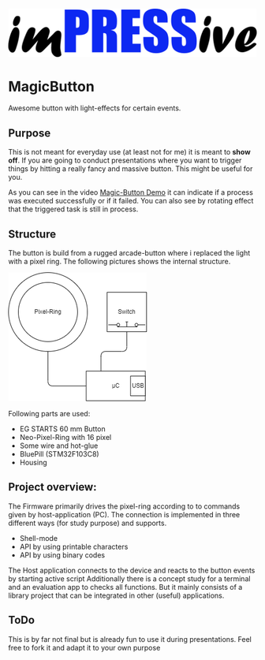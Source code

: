 ![Logo](Doc/Logo.png)

# MagicButton

Awesome button with light-effects for certain events.

## Purpose

This is not meant for everyday use (at least not for me) it is meant to **show off**.
If you are going to conduct presentations where you want to trigger things by hitting a really 
fancy and massive button. This might be useful for you.

As you can see in the video [Magic-Button Demo](https://youtu.be/PIp6pQer74s) it can indicate if a
process was executed successfully or if it failed. You can also see by rotating effect that the 
triggered task is still in process.

## Structure

The button is build from a rugged arcade-button where i replaced the light with a pixel ring.
The following pictures shows the internal structure.

![Overview](Doc/Overview.drawio.png)

Following parts are used:
- EG STARTS 60 mm Button
- Neo-Pixel-Ring with 16 pixel
- Some wire and hot-glue
- BluePill (STM32F103C8)
- Housing

## Project overview:

The Firmware primarily drives the pixel-ring according to to commands given by host-application (PC).
The connection is implemented in three different ways (for study purpose) and supports. 
- Shell-mode
- API by using printable characters
- API by using binary codes

The Host application connects to the device and reacts to the button events by starting active script
Additionally there is a concept study for a terminal and an evaluation app to checks all functions.
But it mainly consists of a library project that can be integrated in other (useful) applications.

## ToDo

This is by far not final but is already fun to use it during presentations.
Feel free to fork it and adapt it to your own purpose